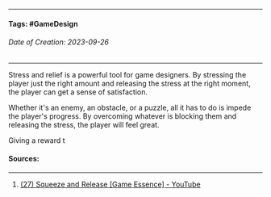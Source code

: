 __________________________________________________________________________
#### **Tags:** #GameDesign 
###### *Date of Creation: 2023-09-26*
__________________________________________________________________________

Stress and relief is a powerful tool for game designers. By stressing the player just the right amount and releasing the stress at the right moment, the player can get a sense of satisfaction. 

Whether it's an enemy, an obstacle, or a puzzle, all it has to do is impede the player's progress. By overcoming whatever is blocking them and releasing the stress, the player will feel great.

Giving a reward t
#### Sources:
__________________________________________________________________________
1. [(27) Squeeze and Release [Game Essence] - YouTube](https://www.youtube.com/watch?v=TYh5SJb5gWk&list=PLgKCjZ2WsVLSllvUzbkHIQurVIJdhAQ4m&index=9&ab_channel=MasahiroSakuraionCreatingGames)